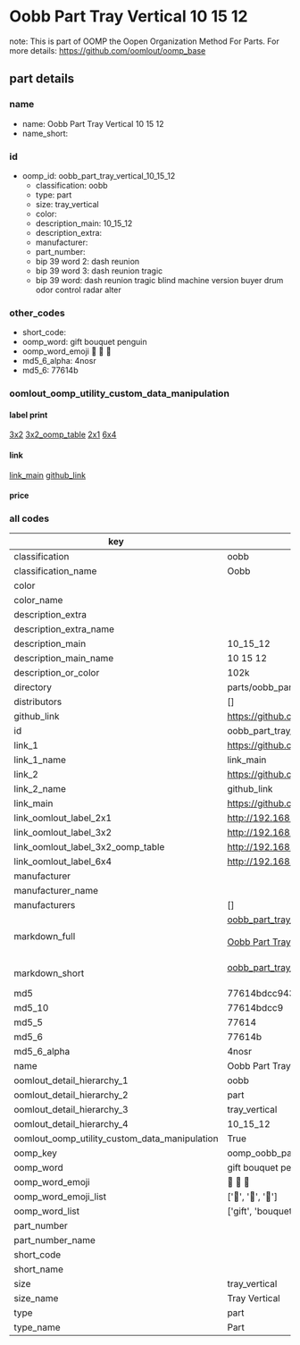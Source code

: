 # Oobb Part Tray Vertical 10 15 12  

note: This is part of OOMP the Oopen Organization Method For Parts. For more details: https://github.com/oomlout/oomp_base

##  part details





### name
* name: Oobb Part Tray Vertical 10 15 12
* name_short: 
### id
* oomp_id: oobb_part_tray_vertical_10_15_12
  * classification: oobb
  * type: part
  * size: tray_vertical
  * color: 
  * description_main: 10_15_12
  * description_extra: 
  * manufacturer: 
  * part_number: 
  * bip 39 word 2: dash reunion
  * bip 39 word 3: dash reunion tragic
  * bip 39 word: dash reunion tragic blind machine version buyer drum odor control radar alter

### other_codes
* short_code: 
* oomp_word: gift bouquet penguin
* oomp_word_emoji :gift: :bouquet: :penguin:
* md5_6_alpha: 4nosr
* md5_6: 77614b






### oomlout_oomp_utility_custom_data_manipulation
#### label print
[3x2](http://192.168.1.245:1112/?label=oomp%204nosr)
[3x2_oomp_table](http://192.168.1.107:1112/?label=oomp%204nosr)
[2x1](http://192.168.1.242:1112/?label=oomp%204nosr)
[6x4](http://192.168.1.55:1112/?label=oomp%204nosr)    

#### link

[link_main](https://github.com/oomlout/oomlout_oomp_current_version_messy/tree/main/parts/oobb_part_tray_vertical_10_15_12) [github_link](https://github.com/oomlout/oomlout_oomp_part_src/tree/main/parts/oobb_part_tray_vertical_10_15_12)                             

#### price







### all codes 
| key | value |  
| --- | --- |  
| classification | oobb |  
| classification_name | Oobb |  
| color |  |  
| color_name |  |  
| description_extra |  |  
| description_extra_name |  |  
| description_main | 10_15_12 |  
| description_main_name | 10 15 12 |  
| description_or_color | 102k |  
| directory | parts/oobb_part_tray_vertical_10_15_12 |  
| distributors | [] |  
| github_link | https://github.com/oomlout/oomlout_oomp_part_src/tree/main/parts/oobb_part_tray_vertical_10_15_12 |  
| id | oobb_part_tray_vertical_10_15_12 |  
| link_1 | https://github.com/oomlout/oomlout_oomp_current_version_messy/tree/main/parts/oobb_part_tray_vertical_10_15_12 |  
| link_1_name | link_main |  
| link_2 | https://github.com/oomlout/oomlout_oomp_part_src/tree/main/parts/oobb_part_tray_vertical_10_15_12 |  
| link_2_name | github_link |  
| link_main | https://github.com/oomlout/oomlout_oomp_current_version_messy/tree/main/parts/oobb_part_tray_vertical_10_15_12 |  
| link_oomlout_label_2x1 | http://192.168.1.242:1112/?label=oomp%204nosr |  
| link_oomlout_label_3x2 | http://192.168.1.245:1112/?label=oomp%204nosr |  
| link_oomlout_label_3x2_oomp_table | http://192.168.1.107:1112/?label=oomp%204nosr |  
| link_oomlout_label_6x4 | http://192.168.1.55:1112/?label=oomp%204nosr |  
| manufacturer |  |  
| manufacturer_name |  |  
| manufacturers | [] |  
| markdown_full | [oobb_part_tray_vertical_10_15_12](https://github.com/oomlout/oomlout_oomp_current_version_messy/tree/main/parts/oobb_part_tray_vertical_10_15_12)<br>[](https://github.com/oomlout/oomlout_oomp_current_version_messy/tree/main/parts/oobb_part_tray_vertical_10_15_12)<br>[Oobb Part Tray Vertical 10 15 12](https://github.com/oomlout/oomlout_oomp_current_version_messy/tree/main/parts/oobb_part_tray_vertical_10_15_12)<br><br> |  
| markdown_short | [oobb_part_tray_vertical_10_15_12](https://github.com/oomlout/oomlout_oomp_current_version_messy/tree/main/parts/oobb_part_tray_vertical_10_15_12)<br><br> |  
| md5 | 77614bdcc94383efcb42c17dcdee11bd |  
| md5_10 | 77614bdcc9 |  
| md5_5 | 77614 |  
| md5_6 | 77614b |  
| md5_6_alpha | 4nosr |  
| name | Oobb Part Tray Vertical 10 15 12 |  
| oomlout_detail_hierarchy_1 | oobb |  
| oomlout_detail_hierarchy_2 | part |  
| oomlout_detail_hierarchy_3 | tray_vertical |  
| oomlout_detail_hierarchy_4 | 10_15_12 |  
| oomlout_oomp_utility_custom_data_manipulation | True |  
| oomp_key | oomp_oobb_part_tray_vertical_10_15_12 |  
| oomp_word | gift bouquet penguin |  
| oomp_word_emoji | :gift: :bouquet: :penguin: |  
| oomp_word_emoji_list | [':gift:', ':bouquet:', ':penguin:'] |  
| oomp_word_list | ['gift', 'bouquet', 'penguin'] |  
| part_number |  |  
| part_number_name |  |  
| short_code |  |  
| short_name |  |  
| size | tray_vertical |  
| size_name | Tray Vertical |  
| type | part |  
| type_name | Part |  
